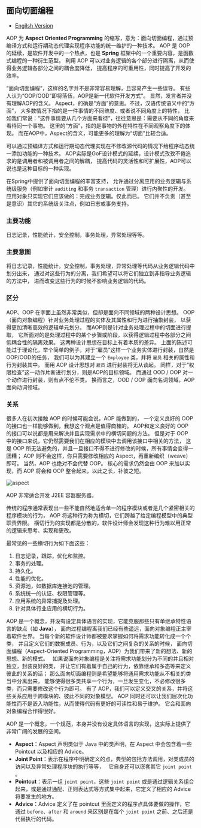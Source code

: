 ## 面向切面编程

* [Engilsh Version](./aopguide.md)

AOP 为 **Aspect Oriented Programming** 的缩写，意为：面向切面编程，通过预编译方式和运行期动态代理实现程序功能的统一维护的一种技术。
AOP 是 OOP 的延续，是软件开发中的一个热点，也是 **Spring** 框架中的一个重要内容，是函数式编程的一种衍生范型。
利用 AOP 可以对业务逻辑的各个部分进行隔离，从而使得业务逻辑各部分之间的耦合度降低，
提高程序的可重用性，同时提高了开发的效率。

“面向切面编程”，这样的名字并不是非常容易理解，且容易产生一些误导。
有些人认为“OOP/OOD”即将落伍，AOP是新一代软件开发方式”。
显然，发言者并没有理解AOP的含义。
Aspect，的确是“方面”的意思。不过，汉语传统语义中的“方面”，
大多数情况下指的是一件事情的不同维度、或者说不同角度上的特性，
比如我们常说：“这件事情要从几个方面来看待”，往往意思是：需要从不同的角度来看待同一个事物。
这里的“方面”，指的是事物的外在特性在不同观察角度下的体现。
而在AOP中，Aspect的含义，可能更多的理解为“切面”比较合适。

可以通过预编译方式和运行期动态代理实现在不修改源代码的情况下给程序动态统一添加功能的一种技术。
AOP实际是GoF设计模式的延续，设计模式孜孜不倦追求的是调用者和被调用者之间的解耦，
提高代码的灵活性和可扩展性，AOP可以说也是这种目标的一种实现。

在Spring中提供了面向切面编程的丰富支持，
允许通过分离应用的业务逻辑与系统级服务（例如审计 `auditing` 和事务 `transaction` 管理）进行内聚性的开发。
应用对象只实现它们应该做的：完成业务逻辑。仅此而已。
它们并不负责（甚至是意识）其它的系统级关注点，例如日志或事务支持。

### 主要功能

日志记录，性能统计，安全控制，事务处理，异常处理等等。

### 主要意图

将日志记录，性能统计，安全控制，事务处理，异常处理等代码从业务逻辑代码中划分出来，
通过对这些行为的分离，我们希望可以将它们独立到非指导业务逻辑的方法中，
进而改变这些行为的时候不影响业务逻辑的代码。

### 区分

AOP、OOP 在字面上虽然非常类似，但却是面向不同领域的两种设计思想。
OOP（面向对象编程）针对业务处理过程的实体及其属性和行为进行抽象封装，
以获得更加清晰高效的逻辑单元划分。
而AOP则是针对业务处理过程中的切面进行提取，
它所面对的是处理过程中的某个步骤或阶段，以获得逻辑过程中各部分之间低耦合性的隔离效果。
这两种设计思想在目标上有着本质的差异。
上面的陈述可能过于理论化，举个简单的例子，对于“雇员”这样一个业务实体进行封装，自然是OOP/OOD的任务，
我们可以为其建立一个  `Employee` 类，并将 `雇员` 相关的属性和行为封装其中。
而用 AOP 设计思想对 `雇员` 进行封装将无从谈起。
同样，对于“权限检查”这一动作片断进行划分，则是AOP的目标领域。
而通过 OOD / OOP 对一个动作进行封装，则有点不伦不类。
换而言之，OOD / OOP 面向名词领域，AOP 面向动词领域。

### 关系

很多人在初次接触 AOP 的时候可能会说，AOP 能做到的，
一个定义良好的 OOP 的接口也一样能够做到，我想这个观点是值得商榷的。
AOP和定义良好的 OOP 的接口可以说都是用来解决并且实现需求中的横切问题的方法。
但是对于 OOP 中的接口来说，它仍然需要我们在相应的模块中去调用该接口中相关的方法，
这是 OOP 所无法避免的，并且一旦接口不得不进行修改的时候，所有事情会变得一团糟；
AOP 则不会这样，你只需要修改相应的 Aspect，再重新编织（weave）即可。 
当然，AOP 也绝对不会代替 OOP。
核心的需求仍然会由 OOP 来加以实现，而 AOP 将会和 OOP 整合起来，以此之长，补彼之短。

![aspect](https://flowframework.readthedocs.io/en/stable/_images/AOPFramework_ProxyBuildingProcess.png)

AOP 非常适合开发 J2EE 容器服务器。

传统的程序通常表现出一些不能自然地适合单一的程序模块或者是几个紧密相关的程序模块的行为，
AOP 将这种行为称为横切，它们跨越了给定编程模型中的典型职责界限。
横切行为的实现都是分散的，软件设计师会发现这种行为难以用正常的逻辑来思考、实现和更改。

最常见的一些横切行为如下面这些：
1. 日志记录，跟踪，优化和监控。
2. 事务的处理。
3. 持久化。
4. 性能的优化。
5. 资源池，如数据库连接池的管理。
6. 系统统一的认证、权限管理等。
7. 应用系统的异常捕捉及处理。
8. 针对具体行业应用的横切行为。

AOP 是一个概念，并没有设定具体语言的实现，它能克服那些只有单继承特性语言的缺点（如 **Java**），
面向过程编程离我们已经有些遥远，面向对象编程正主宰着软件世界。
当每个新的软件设计师都被要求掌握如何将需求功能转化成一个个类，
并且定义它们的数据成员、行为，以及它们之间复杂的关系的时候，
面向切面编程（Aspect-Oriented Programming，AOP）为我们带来了新的想法、新的思想、新的模式。
 
如果说面向对象编程是关注将需求功能划分为不同的并且相对独立，封装良好的类，
并让它们有着属于自己的行为，依靠继承和多态等来定义彼此的关系的话；
那么面向切面编程则是希望能够将通用需求功能从不相关的类当中分离出来，
能够使得很多类共享一个行为，一旦发生变化，不必修改很多类，而只需要修改这个行为即可。
有了 AOP，我们可以定义交叉的关系，并将这些关系应用于跨模块的、彼此不同的对象模型。
AOP 同时还可以让我们层次化功能性而不是嵌入功能性，从而使得代码有更好的可读性和易于维护。
它会和面向对象编程合作得很好。

AOP 是一个概念，一个规范，本身并没有设定具体语言的实现，这实际上提供了非常广阔的发展的空间。

- **Aspect**：Aspect 声明类似于 Java 中的类声明，在 Aspect 中会包含着一些 Pointcut 以及相应的 Advice。
- **Joint Point**：表示在程序中明确定义的点，典型的包括方法调用，对类成员的访问以及异常处理程序块的执行等等，
  它自身还可以嵌套其它 `joint point` 。
- **Pointcut**：表示一组 `joint point`，这些 `joint point` 或是通过逻辑关系组合起来，或是通过通配、正则表达式等方式集中起来，它定义了相应的 Advice 将要发生的地方。
- **Advice**：Advice 定义了在 pointcut 里面定义的程序点具体要做的操作，它通过 `before`、`after` 和 `around` 来区别是在每个 `joint point` 之前、之后还是代替执行的代码。
